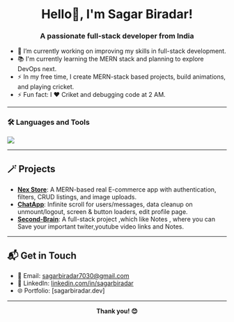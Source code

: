 <h1 align="center">Hello👋, I'm Sagar Biradar!</h1>
<h3 align="center">A passionate full-stack developer from India</h3>

- 🔭 I’m currently working on improving my skills in full-stack development. 
- 📚 I'm currently learning the MERN stack and planning to explore DevOps next.
- ⚡ In my free time, I create MERN-stack based projects, build animations, and playing cricket.
- ⚡ Fun fact: I ❤️ Criket and debugging code at 2 AM.

---

### 🛠️ Languages and Tools

<p align="left">
  <img src="https://skillicons.dev/icons?i=js,ts,react,nodejs,express,mongodb,tailwind,git,github,vscode" />
</p>

---

## 🪄 Projects

- [**Nex Store**](https://github.com/Sagar-006/Nex-Store-Frontend): A MERN-based real E-commerce app with authentication, filters, CRUD listings, and image uploads.
- [**ChatApp**](https://github.com/Sagar-006/chat-application): Infinite scroll for users/messages, data cleanup on unmount/logout, screen & button loaders, edit profile page.
- [**Second-Brain**](https://github.com/Sagar-006/second-brain-): A full-stack project ,which like Notes , where you can Save your important twiter,youtube video links and Notes.  


---

## 📬 Get in Touch

- 📧 Email: [sagarbiradar7030@gmail.com](mailto:sagarbiradar7030@gmail.com)
- 💼 LinkedIn: [linkedin.com/in/sagarbiradar](https://linkedin.com/in/sagarbiradar1234)
- 🌐 Portfolio: [sagarbiradar.dev]

---

<p align="center"><b>Thank you! 😊</b></p>
